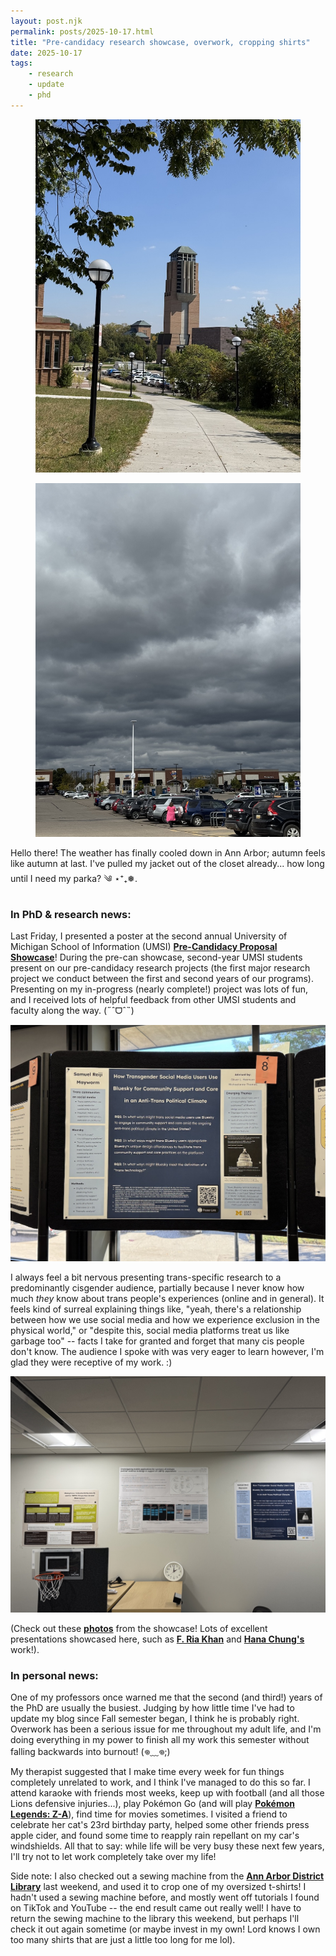 ```yaml
---
layout: post.njk
permalink: posts/2025-10-17.html
title: "Pre-candidacy research showcase, overwork, cropping shirts"
date: 2025-10-17
tags:
    - research
    - update
    - phd
---
```

<div class="gallery">
    <figure>
        <a href="../images/septemberpierpont-2025.jpg" data-caption="Leinweber Computer Science and Information Building + Lurie Tower (University of Michigan, Ann Arbor, MI)"><img src="../images/thumbnails/thumb-septemberpierpont-2025.jpg" alt="Leinweber building and Lurie Tower."></a>
    </figure>
    <figure>
        <a href="../images/octoberclouds-2025.jpg" data-caption="Ominous clouds, but no rain! (Ann Arbor, MI)"><img src="../images/thumbnails/thumb-octoberclouds-2025.jpg" alt="Dark grey clouds above a parking lot."></a>
    </figure>
</div>
Hello there! The weather has finally cooled down in Ann Arbor; autumn feels like autumn at last. I've pulled my jacket out of the closet already... how long until I need my parka? ༄ ⋆⁺₊❅.

### In PhD & research news: 
Last Friday, I presented a poster at the second annual University of Michigan School of Information (UMSI) <a href="https://www.si.umich.edu/about-umsi/events/pre-candidacy-proposal-showcase" target="_blank"><b>Pre-Candidacy Proposal Showcase</b></a>! During the pre-can showcase, second-year UMSI students present on our pre-candidacy research projects (the first major research project we conduct between the first and second years of our programs). Presenting on my in-progress (nearly complete!) project was lots of fun, and I received lots of helpful feedback from other UMSI students and faculty along the way. (˶ˆᗜˆ˵)

<div class="gallery">
    <a href="../images/octoberposter-2025.jpg" data-caption="My UMSI pre-candidacy proposal showcase poster (University of Michigan, Ann Arbor, MI)"><img src="../images/thumbnails/thumb-octoberposter-2025.jpg" alt="A photograph of my pre-candidacy research poster."></a>
</div>

I always feel a bit nervous presenting trans-specific research to a predominantly cisgender audience, partially because I never know how much *they* know about trans people's experiences (online and in general). It feels kind of surreal explaining things like, "yeah, there's a relationship between how we use social media and how we experience exclusion in the physical world," or "despite this, social media platforms treat us like garbage too" -- facts I take for granted and forget that many cis people don't know. The audience I spoke with was very eager to learn however, I'm glad they were receptive of my work. :)

<div class="gallery">
    <a href="../images/octoberposter2-2025.jpg" data-caption="Ria, Hana, and I's research posters displayed in our office (University of Michigan, Ann Arbor, MI)"><img src="../images/thumbnails/thumb-octoberposter2-2025.jpg" alt="A photo of Ria, Hana, and I's research posters."></a>
</div>

(Check out these <a href="https://www.instagram.com/p/DPzN7pFj1NJ/" target="_blank"><b>photos</b></a> from the showcase! Lots of excellent presentations showcased here, such as <a href="https://www.iamfriak.com" target="_blank"><b>F. Ria Khan</b></a> and <a href="https://www.si.umich.edu/people/hana-chung" target="_blank"><b>Hana Chung's</a></b> work!). 

### In personal news:
One of my professors once warned me that the second (and third!) years of the PhD are usually the busiest. Judging by how little time I've had to update my blog since Fall semester began, I think he is probably right. Overwork has been a serious issue for me throughout my adult life, and I'm doing everything in my power to finish all my work this semester without falling backwards into burnout! (𖦹﹏𖦹;)

My therapist suggested that I make time every week for fun things completely unrelated to work, and I think I've managed to do this so far. I attend karaoke with friends most weeks, keep up with football (and all those Lions defensive injuries...), play Pokémon Go (and will play <a href="https://legends.pokemon.com/en-us" target="_blank"><b>Pokémon Legends: Z-A</a></b>), find time for movies sometimes. I visited a friend to celebrate her cat's 23rd birthday party, helped some other friends press apple cider, and found some time to reapply rain repellant on my car's windshields. All that to say: while life will be very busy these next few years, I'll try not to let work completely take over my life!

Side note: I also checked out a sewing machine from the <a href="https://aadl.org" target="_blank"><b>Ann Arbor District Library</a></b> last weekend, and used it to crop one of my oversized t-shirts! I hadn't used a sewing machine before, and mostly went off tutorials I found on TikTok and YouTube -- the end result came out really well! I have to return the sewing machine to the library this weekend, but perhaps I'll check it out again sometime (or maybe invest in my own! Lord knows I own too many shirts that are just a little too long for me lol).